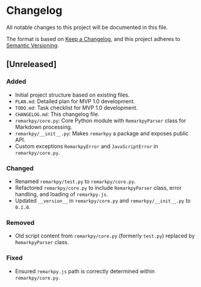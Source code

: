 # Changelog

All notable changes to this project will be documented in this file.

The format is based on [Keep a Changelog](https://keepachangelog.com/en/1.0.0/),
and this project adheres to [Semantic Versioning](https://semver.org/spec/v2.0.0.html).

## [Unreleased]

### Added
- Initial project structure based on existing files.
- `PLAN.md`: Detailed plan for MVP 1.0 development.
- `TODO.md`: Task checklist for MVP 1.0 development.
- `CHANGELOG.md`: This changelog file.
- `remarkpy/core.py`: Core Python module with `RemarkpyParser` class for Markdown processing.
- `remarkpy/__init__.py`: Makes `remarkpy` a package and exposes public API.
- Custom exceptions `RemarkpyError` and `JavaScriptError` in `remarkpy/core.py`.

### Changed
- Renamed `remarkpy/test.py` to `remarkpy/core.py`.
- Refactored `remarkpy/core.py` to include `RemarkpyParser` class, error handling, and loading of `remarkpy.js`.
- Updated `__version__` in `remarkpy/core.py` and `remarkpy/__init__.py` to `0.1.0`.

### Removed
- Old script content from `remarkpy/core.py` (formerly `test.py`) replaced by `RemarkpyParser` class.

### Fixed
- Ensured `remarkpy.js` path is correctly determined within `remarkpy/core.py`.
